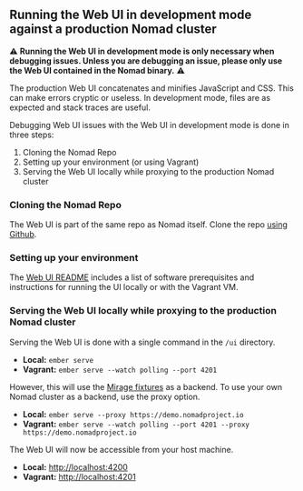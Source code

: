 ## Running the Web UI in development mode against a production Nomad cluster

:warning: **Running the Web UI in development mode is only necessary when debugging
issues. Unless you are debugging an issue, please only use the Web UI contained
in the Nomad binary.** :warning:

The production Web UI concatenates and minifies JavaScript and CSS. This can make errors
cryptic or useless. In development mode, files are as expected and stack traces are useful.

Debugging Web UI issues with the Web UI in development mode is done in three steps:

  1. Cloning the Nomad Repo
  2. Setting up your environment (or using Vagrant)
  3. Serving the Web UI locally while proxying to the production Nomad cluster

### Cloning the Nomad Repo

The Web UI is part of the same repo as Nomad itself. Clone the repo
[using Github](https://help.github.com/articles/cloning-a-repository/).

### Setting up your environment

The [Web UI README](README.md) includes a list of software prerequisites and instructions
for running the UI locally or with the Vagrant VM.

### Serving the Web UI locally while proxying to the production Nomad cluster

Serving the Web UI is done with a single command in the `/ui` directory.

  - **Local:** `ember serve`
  - **Vagrant:** `ember serve --watch polling --port 4201`

However, this will use the [Mirage fixtures](http://www.ember-cli-mirage.com/) as a backend.
To use your own Nomad cluster as a backend, use the proxy option.

  - **Local:** `ember serve --proxy https://demo.nomadproject.io`
  - **Vagrant:** `ember serve --watch polling --port 4201 --proxy https://demo.nomadproject.io`

The Web UI will now be accessible from your host machine.

  - **Local:** [http://localhost:4200](http://localhost:4200)
  - **Vagrant:** [http://localhost:4201](http://localhost:4201)
